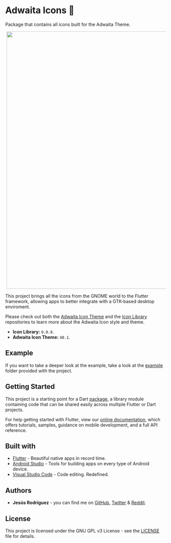 # Adwaita Icons 🍃

Package that contains all icons built for the Adwaita Theme.

<p align="center">
  <img src="https://raw.githubusercontent.com/jesusrp98/adwaita_icons/master/screenshots/0.png" width="812" hspace="4">
</p>

This project brings all the icons from the GNOME world to the Flutter framework, allowing apps to better integrate with a GTK-based desktop enviroment.

Please check out both the [Adwaita Icon Theme](https://gitlab.gnome.org/GNOME/adwaita-icon-theme) and the [Icon Library](https://gitlab.gnome.org/World/design/icon-library) repositories to learn more about the Adwaita Icon style and theme.

- **Icon Library:** `0.0.8`.
- **Adwaita Icon Theme:** `40.1`.

## Example

If you want to take a deeper look at the example, take a look at the [example](https://github.com/jesusrp98/adwaita_icons/tree/master/example) folder provided with the project.

## Getting Started

This project is a starting point for a Dart [package](https://flutter.io/developing-packages/), a library module containing code that can be shared easily across multiple Flutter or Dart projects.

For help getting started with Flutter, view our [online documentation](https://flutter.io/docs), which offers tutorials, samples, guidance on mobile development, and a full API reference.

## Built with

- [Flutter](https://flutter.dev/) - Beautiful native apps in record time.
- [Android Studio](https://developer.android.com/studio/index.html/) - Tools for building apps on every type of Android device.
- [Visual Studio Code](https://code.visualstudio.com/) - Code editing. Redefined.

## Authors

- **Jesús Rodríguez** - you can find me on [GitHub](https://github.com/jesusrp98), [Twitter](https://twitter.com/jesusrp98) & [Reddit](https://www.reddit.com/user/jesusrp98).

## License

This project is licensed under the GNU GPL v3 License - see the [LICENSE](LICENSE) file for details.
